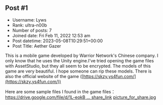 ## Post #1
- Username: Lyws
- Rank: ultra-n00b
- Number of posts: 7
- Joined date: Fri Feb 11, 2022 12:53 am
- Post datetime: 2023-05-08T10:29:51+00:00
- Post Title: Aether Gazer

This is a mobile game developed by Warrior Network's Chinese company. I only know that he uses the Unity engine.I've tried opening the game files with AssetStudio, but they all seem to be encrypted.  The models of this game are very beautiful. I hope someone can rip these models.  There is also the official website of the game ([https://skzy.ys4fun.com/](https://skzy.ys4fun.com/))

Here are some sample files I found in the game files：
[https://drive.google.com/file/d/1L-eokB ... share_link](https://drive.google.com/file/d/1L-eokBWHHMtd-1WJevYkAqLlqZMb8tjN/view?usp=share_link)
[picture_for_share.jpg](https://xentaxbackup.github.io/file/23787_picture_for_share.jpg)
